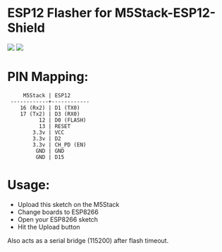 # ESP12 Flasher for M5Stack-ESP12-Shield

<img src=https://raw.githubusercontent.com/tobozo/M5Stack-ESP12-Shield/doc/master/esp12.jpg>
<img src=https://raw.githubusercontent.com/tobozo/M5Stack-ESP12-Shield/doc/master/ESP12-Shield.jpg>



PIN Mapping:
============

         M5Stack | ESP12
     ------------+------------
        16 (Rx2) | D1 (TX0)
        17 (Tx2) | D3 (RX0)
              12 | D0 (FLASH)
              13 | RESET
            3.3v | VCC
            3.3v | D2
            3.3v | CH_PD (EN)
             GND | GND
             GND | D15

Usage:
======

- Upload this sketch on the M5Stack
- Change boards to ESP8266
- Open your ESP8266 sketch
- Hit the Upload button


Also acts as a serial bridge (115200) after flash timeout.
